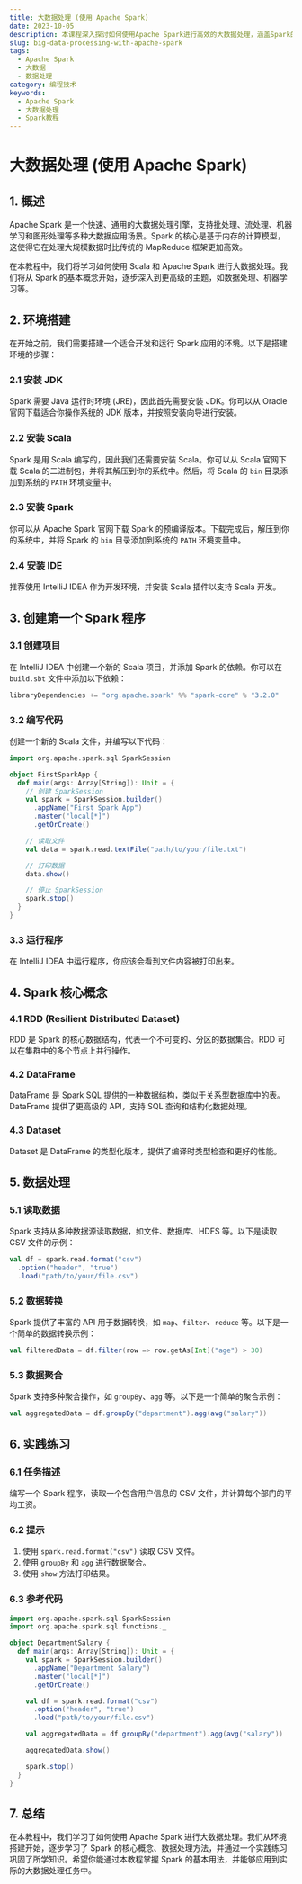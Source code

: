 ```yaml
---
title: 大数据处理 (使用 Apache Spark)
date: 2023-10-05
description: 本课程深入探讨如何使用Apache Spark进行高效的大数据处理，涵盖Spark的核心概念、数据处理技术及实际应用案例。
slug: big-data-processing-with-apache-spark
tags:
  - Apache Spark
  - 大数据
  - 数据处理
category: 编程技术
keywords:
  - Apache Spark
  - 大数据处理
  - Spark教程
---
```


# 大数据处理 (使用 Apache Spark)

## 1. 概述

Apache Spark 是一个快速、通用的大数据处理引擎，支持批处理、流处理、机器学习和图形处理等多种大数据应用场景。Spark 的核心是基于内存的计算模型，这使得它在处理大规模数据时比传统的 MapReduce 框架更加高效。

在本教程中，我们将学习如何使用 Scala 和 Apache Spark 进行大数据处理。我们将从 Spark 的基本概念开始，逐步深入到更高级的主题，如数据处理、机器学习等。

## 2. 环境搭建

在开始之前，我们需要搭建一个适合开发和运行 Spark 应用的环境。以下是搭建环境的步骤：

### 2.1 安装 JDK

Spark 需要 Java 运行时环境 (JRE)，因此首先需要安装 JDK。你可以从 Oracle 官网下载适合你操作系统的 JDK 版本，并按照安装向导进行安装。

### 2.2 安装 Scala

Spark 是用 Scala 编写的，因此我们还需要安装 Scala。你可以从 Scala 官网下载 Scala 的二进制包，并将其解压到你的系统中。然后，将 Scala 的 `bin` 目录添加到系统的 `PATH` 环境变量中。

### 2.3 安装 Spark

你可以从 Apache Spark 官网下载 Spark 的预编译版本。下载完成后，解压到你的系统中，并将 Spark 的 `bin` 目录添加到系统的 `PATH` 环境变量中。

### 2.4 安装 IDE

推荐使用 IntelliJ IDEA 作为开发环境，并安装 Scala 插件以支持 Scala 开发。

## 3. 创建第一个 Spark 程序

### 3.1 创建项目

在 IntelliJ IDEA 中创建一个新的 Scala 项目，并添加 Spark 的依赖。你可以在 `build.sbt` 文件中添加以下依赖：

```scala
libraryDependencies += "org.apache.spark" %% "spark-core" % "3.2.0"
```

### 3.2 编写代码

创建一个新的 Scala 文件，并编写以下代码：

```scala
import org.apache.spark.sql.SparkSession

object FirstSparkApp {
  def main(args: Array[String]): Unit = {
    // 创建 SparkSession
    val spark = SparkSession.builder()
      .appName("First Spark App")
      .master("local[*]")
      .getOrCreate()

    // 读取文件
    val data = spark.read.textFile("path/to/your/file.txt")

    // 打印数据
    data.show()

    // 停止 SparkSession
    spark.stop()
  }
}
```

### 3.3 运行程序

在 IntelliJ IDEA 中运行程序，你应该会看到文件内容被打印出来。

## 4. Spark 核心概念

### 4.1 RDD (Resilient Distributed Dataset)

RDD 是 Spark 的核心数据结构，代表一个不可变的、分区的数据集合。RDD 可以在集群中的多个节点上并行操作。

### 4.2 DataFrame

DataFrame 是 Spark SQL 提供的一种数据结构，类似于关系型数据库中的表。DataFrame 提供了更高级的 API，支持 SQL 查询和结构化数据处理。

### 4.3 Dataset

Dataset 是 DataFrame 的类型化版本，提供了编译时类型检查和更好的性能。

## 5. 数据处理

### 5.1 读取数据

Spark 支持从多种数据源读取数据，如文件、数据库、HDFS 等。以下是读取 CSV 文件的示例：

```scala
val df = spark.read.format("csv")
  .option("header", "true")
  .load("path/to/your/file.csv")
```

### 5.2 数据转换

Spark 提供了丰富的 API 用于数据转换，如 `map`、`filter`、`reduce` 等。以下是一个简单的数据转换示例：

```scala
val filteredData = df.filter(row => row.getAs[Int]("age") > 30)
```

### 5.3 数据聚合

Spark 支持多种聚合操作，如 `groupBy`、`agg` 等。以下是一个简单的聚合示例：

```scala
val aggregatedData = df.groupBy("department").agg(avg("salary"))
```

## 6. 实践练习

### 6.1 任务描述

编写一个 Spark 程序，读取一个包含用户信息的 CSV 文件，并计算每个部门的平均工资。

### 6.2 提示

1. 使用 `spark.read.format("csv")` 读取 CSV 文件。
2. 使用 `groupBy` 和 `agg` 进行数据聚合。
3. 使用 `show` 方法打印结果。

### 6.3 参考代码

```scala
import org.apache.spark.sql.SparkSession
import org.apache.spark.sql.functions._

object DepartmentSalary {
  def main(args: Array[String]): Unit = {
    val spark = SparkSession.builder()
      .appName("Department Salary")
      .master("local[*]")
      .getOrCreate()

    val df = spark.read.format("csv")
      .option("header", "true")
      .load("path/to/your/file.csv")

    val aggregatedData = df.groupBy("department").agg(avg("salary"))

    aggregatedData.show()

    spark.stop()
  }
}
```

## 7. 总结

在本教程中，我们学习了如何使用 Apache Spark 进行大数据处理。我们从环境搭建开始，逐步学习了 Spark 的核心概念、数据处理方法，并通过一个实践练习巩固了所学知识。希望你能通过本教程掌握 Spark 的基本用法，并能够应用到实际的大数据处理任务中。